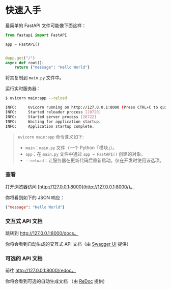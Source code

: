 # 快速入手

最简单的 FastAPI 文件可能像下面这样：

```python
from fastapi import FastAPI

app = FastAPI()


@app.get("/")
async def root():
    return {"message": "Hello World"}
```

将其复制到 `main.py` 文件中。

运行实时服务器：

```bash
$ uvicorn main:app --reload

INFO:     Uvicorn running on http://127.0.0.1:8000 (Press CTRL+C to quit)
INFO:     Started reloader process [28720]
INFO:     Started server process [28722]
INFO:     Waiting for application startup.
INFO:     Application startup complete.
```

>`uvicorn main:app` 命令含义如下:
>
>- `main`：`main.py` 文件（一个 Python「模块」）。
>- `app`：在 `main.py` 文件中通过 `app = FastAPI()` 创建的对象。
>- `--reload`：让服务器在更新代码后重新启动。仅在开发时使用该选项。

### 查看

打开浏览器访问 [http://127.0.0.1:8000](http://127.0.0.1:8000/)。

你将看到如下的 JSON 响应：

```json
{"message": "Hello World"}
```

### 交互式 API 文档

跳转到 http://127.0.0.1:8000/docs。

你将会看到自动生成的交互式 API 文档（由 [Swagger UI](https://github.com/swagger-api/swagger-ui) 提供）

### 可选的 API 文档 

前往 http://127.0.0.1:8000/redoc。

你将会看到可选的自动生成文档 （由 [ReDoc](https://github.com/Rebilly/ReDoc) 提供)